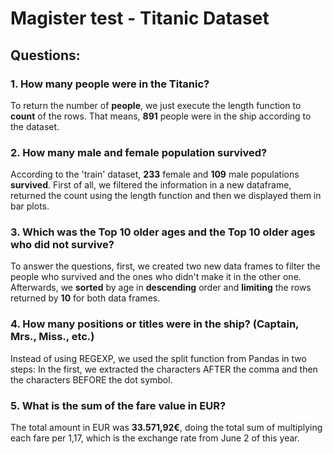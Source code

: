 # Magister test - Titanic Dataset

## Questions:

### 1. How many people were in the Titanic?

To return the number of **people**, we just execute the length function to **count** of the rows. That means, **891** people were in the ship according to the dataset.

### 2. How many male and female population survived?

According to the 'train' dataset, **233** female and **109** male populations **survived**. First of all, we filtered the information in a new dataframe, returned the count using the length function and then we displayed them in bar plots.

### 3. Which was the Top 10 older ages and the Top 10 older ages who did not survive?

To answer the questions, first, we created two new data frames to filter the people who survived and the ones who didn't make it in the other one. Afterwards, we **sorted** by age in **descending** order and **limiting** the rows returned by **10** for both data frames.

### 4. How many positions or titles were in the ship? (Captain, Mrs., Miss., etc.)

Instead of using REGEXP, we used the split function from Pandas in two steps: In the first, we extracted the characters AFTER the comma and then the characters BEFORE the dot symbol.

### 5. What is the sum of the fare value in EUR?

The total amount in EUR was **33.571,92€**, doing the total sum of multiplying each fare per 1,17, which is the exchange rate from June 2 of this year.
